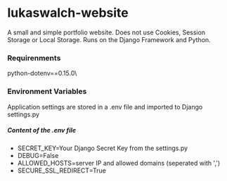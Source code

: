 # lukaswalch-website
A small and simple portfolio website. Does not use Cookies, Session Storage or
Local Storage. Runs on the Django Framework and Python.

### Requirenments
python-dotenv==0.15.0\

### Environment Variables
Application settings are stored in a .env file and imported to Django
settings.py

##### Content of the .env file
  * SECRET_KEY=Your Django Secret Key from the settings.py
  * DEBUG=False
  * ALLOWED_HOSTS=server IP and allowed domains (seperated with ',')
  * SECURE_SSL_REDIRECT=True